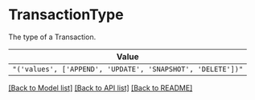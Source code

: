 # TransactionType

The type of a Transaction.


| **Value** |
| --------- |
| `"('values', ['APPEND', 'UPDATE', 'SNAPSHOT', 'DELETE'])"` |


[[Back to Model list]](../../../README.md#models-v1-link) [[Back to API list]](../../../README.md#documentation-for-api-endpoints) [[Back to README]](../../../README.md)
